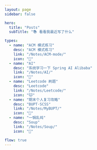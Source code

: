 ```yaml
---
layout: page
sidebar: false

hero:
  title: "Posts"
  subTitle: "📚 看看我最近写了什么"

types:
  - name: "ACM 模式练习"
    desc: "ACM 模式练习"
    link: "/Notes/ACM-mode/" 
    icon: "🦁"
  - name: "AI"
    desc: "系统学习一下 Spring AI Alibaba"
    link: "/Notes/AI/"
    icon: "🐳"
  - name: "Leetcode 刷题"
    desc: "Leetcode"
    link: "/Notes/Leetcode/"
    icon: "🐱"
  - name: "期末个人复习攻略"
    desc: "BUPT·SCSS"
    link: "/Notes/MyBUPT/"
    icon: "🐘"
  - name: "一锅乱炖"
    desc: "Soup"
    link: "/Notes/Soup/"
    icon: "🐯" 

flow: true
---
```


<script setup>
import BlogArchive from '../../.vitepress/views/BlogArchive.vue'
</script>

<BlogArchive/>
